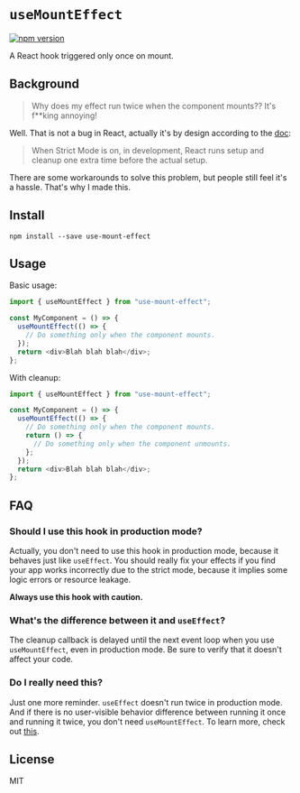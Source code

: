 # `useMountEffect`

[![npm version](https://badge.fury.io/js/use-mount-effect.svg)](https://badge.fury.io/js/use-mount-effect)

A React hook triggered only once on mount.

## Background

> Why does my effect run twice when the component mounts?? It's f\*\*king annoying!

Well. That is not a bug in React, actually it's by design according to the [doc](https://react.dev/reference/react/useEffect#my-effect-runs-twice-when-the-component-mounts):

> When Strict Mode is on, in development, React runs setup and cleanup one extra time before the actual setup.

There are some workarounds to solve this problem, but people still feel it's a hassle. That's why I made this.

## Install

```
npm install --save use-mount-effect
```

## Usage

Basic usage:

```js
import { useMountEffect } from "use-mount-effect";

const MyComponent = () => {
  useMountEffect(() => {
    // Do something only when the component mounts.
  });
  return <div>Blah blah blah</div>;
};
```

With cleanup:

```js
import { useMountEffect } from "use-mount-effect";

const MyComponent = () => {
  useMountEffect(() => {
    // Do something only when the component mounts.
    return () => {
      // Do something only when the component unmounts.
    };
  });
  return <div>Blah blah blah</div>;
};
```

## FAQ

### Should I use this hook in production mode?
Actually, you don't need to use this hook in production mode, because it behaves just like `useEffect`. You should really fix your effects if you find your app works incorrectly due to the strict mode, because it implies some logic errors or resource leakage.

**Always use this hook with caution.**

### What's the difference between it and `useEffect`?
The cleanup callback is delayed until the next event loop when you use `useMountEffect`, even in production mode. Be sure to verify that it doesn't affect your code.

### Do I really need this?
Just one more reminder. `useEffect` doesn't run twice in production mode. And if there is no user-visible behavior difference between running it once and running it twice, you don't need `useMountEffect`. To learn more, check out [this](https://react.dev/learn/synchronizing-with-effects#sending-analytics).

## License

MIT
